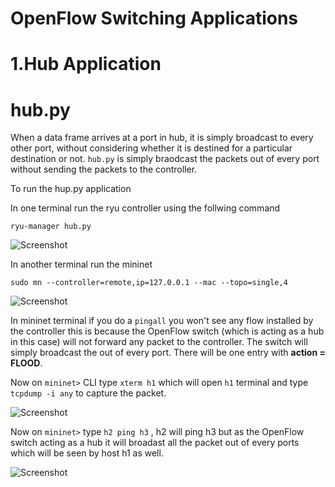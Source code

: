 


# OpenFlow Switching Applications

# 1.Hub Application

# hub.py

When a data frame arrives at a port in hub, it is simply broadcast to every other port, without considering whether it is destined for a particular destination or not. ```hub.py``` is simply braodcast the packets out of every port without sending the packets to the controller.


To run the hup.py application

In one terminal run the ryu controller using the follwing command

  ```ryu-manager hub.py```
  
  ![Screenshot](hub.png)
  
In another terminal run the mininet
  
  ```sudo mn --controller=remote,ip=127.0.0.1 --mac --topo=single,4```
  
  ![Screenshot](topology.png)
  
In mininet terminal if you do a ```pingall``` you won't see any flow installed by the controller this is because the OpenFlow switch (which is acting as a hub in this case) will not forward any packet to the controller. The switch will simply broadcast the out of every port. There will be one entry with **action = FLOOD**.

Now on ```mininet>``` CLI type ```xterm h1``` which will open ```h1``` terminal and type ```tcpdump -i any``` to capture the packet.


  ![Screenshot](h1_tcpdump.png)

Now on ```mininet>``` type ```h2 ping h3``` , h2 will ping h3 but as the OpenFlow switch acting as a hub it will broadast all the packet out of every ports which will be seen by host h1 as well.

  ![Screenshot](h2pingh3.png)


  
  
  


